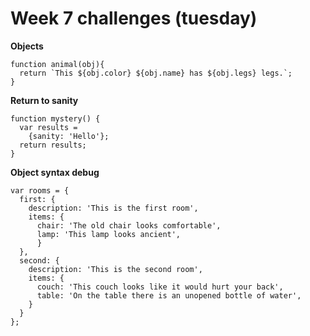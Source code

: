 # Week 7 challenges (tuesday)

**Objects**
```
function animal(obj){
  return `This ${obj.color} ${obj.name} has ${obj.legs} legs.`;
}
```

**Return to sanity**

```
function mystery() {
  var results =
    {sanity: 'Hello'};
  return results;
}
```

**Object syntax debug**

```
var rooms = {
  first: {
    description: 'This is the first room',
    items: {
      chair: 'The old chair looks comfortable',
      lamp: 'This lamp looks ancient',
      }
  },
  second: {
    description: 'This is the second room',
    items: {
      couch: 'This couch looks like it would hurt your back',
      table: 'On the table there is an unopened bottle of water',
    }
  }
};
```
